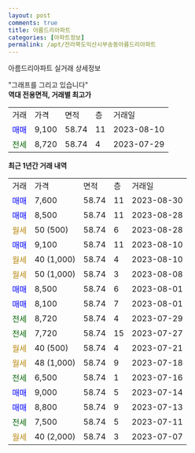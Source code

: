 ```yaml
---
layout: post
comments: true
title: 아름드리아파트
categories: [아파트정보]
permalink: /apt/전라북도익산시부송동아름드리아파트
---
```


아름드리아파트 실거래 상세정보

<script type="text/javascript">
  google.charts.load('current', {'packages':['line', 'corechart']});
  google.charts.setOnLoadCallback(drawChart);

  function drawChart() {
    var data = new google.visualization.DataTable();
    data.addColumn('date', '거래일');
    data.addColumn('number', "매매");
    data.addColumn('number', "전세");
    data.addColumn('number', "전매");

    data.addRows([[new Date(Date.parse("2023-08-30")), 7600, null, null], [new Date(Date.parse("2023-08-28")), 8500, null, null], [new Date(Date.parse("2023-08-28")), null, null, null], [new Date(Date.parse("2023-08-10")), 9100, null, null], [new Date(Date.parse("2023-08-10")), null, null, null], [new Date(Date.parse("2023-08-08")), null, null, null], [new Date(Date.parse("2023-08-01")), 8500, null, null], [new Date(Date.parse("2023-08-01")), 8100, null, null], [new Date(Date.parse("2023-07-29")), null, 8720, null], [new Date(Date.parse("2023-07-27")), null, 7720, null], [new Date(Date.parse("2023-07-21")), null, null, null], [new Date(Date.parse("2023-07-18")), null, null, null], [new Date(Date.parse("2023-07-16")), null, 6500, null], [new Date(Date.parse("2023-07-14")), 9000, null, null], [new Date(Date.parse("2023-07-13")), 8800, null, null], [new Date(Date.parse("2023-07-11")), null, 7500, null], [new Date(Date.parse("2023-07-07")), null, null, null]]);

    var options = {
      hAxis: {
        format: 'yyyy/MM/dd'
      },    
      lineWidth: 0,
      pointsVisible: true,    
      title: '최근 1년간 유형별 실거래가 분포',
      legend: { position: 'bottom' }
    };

    var formatter = new google.visualization.NumberFormat({pattern:'###,###'} );
    formatter.format(data, 1);
    formatter.format(data, 2);
    
    setTimeout(function() {
        var chart = new google.visualization.LineChart(document.getElementById('columnchart_material'));
        chart.draw(data, (options));
        document.getElementById('loading').style.display = 'none';
    }, 200);
  }
</script>


<div id="loading" style="z-index:20; display: block; margin-left: 0px">"그래프를 그리고 있습니다"</div>
<div id="columnchart_material" style="width: 95%; margin-left: 0px; display: block"></div>
<!-- contents start -->
<b>역대 전용면적, 거래별 최고가</b>
<table class="sortable">
    <tr>
      <td>거래</td>
      <td>가격</td>
      <td>면적</td>
      <td>층</td>
      <td>거래일</td>
    </tr>
        <tr>
          <td><a style="color: blue">매매</a></td>
          <td>9,100</td>
          <td>58.74</td>
          <td>11</td>
          <td>2023-08-10</td>
        </tr>        
        <tr>
              <td><a style="color: darkgreen">전세</a></td>
              <td>8,720</td>
              <td>58.74</td>
              <td>4</td>
              <td>2023-07-29</td>
            </tr>        
    
</table>

<b>최근 1년간 거래 내역</b>

<table class="sortable">
    <tr>
      <td>거래</td>
      <td>가격</td>
      <td>면적</td>
      <td>층</td>
      <td>거래일</td>
    </tr>
    <tr>
      <td><a style="color: blue">매매</a></td>
      <td>7,600</td>
      <td>58.74</td>
      <td>11</td>
      <td>2023-08-30</td>
    </tr>          <tr>
      <td><a style="color: blue">매매</a></td>
      <td>8,500</td>
      <td>58.74</td>
      <td>11</td>
      <td>2023-08-28</td>
    </tr>          <tr>
      <td><a style="color: darkgoldenrod">월세</a></td>
      <td>50 (500)</td>
      <td>58.74</td>
      <td>6</td>
      <td>2023-08-28</td>
    </tr>          <tr>
      <td><a style="color: blue">매매</a></td>
      <td>9,100</td>
      <td>58.74</td>
      <td>11</td>
      <td>2023-08-10</td>
    </tr>          <tr>
      <td><a style="color: darkgoldenrod">월세</a></td>
      <td>40 (1,000)</td>
      <td>58.74</td>
      <td>4</td>
      <td>2023-08-10</td>
    </tr>          <tr>
      <td><a style="color: darkgoldenrod">월세</a></td>
      <td>50 (1,000)</td>
      <td>58.74</td>
      <td>3</td>
      <td>2023-08-08</td>
    </tr>          <tr>
      <td><a style="color: blue">매매</a></td>
      <td>8,500</td>
      <td>58.74</td>
      <td>6</td>
      <td>2023-08-01</td>
    </tr>          <tr>
      <td><a style="color: blue">매매</a></td>
      <td>8,100</td>
      <td>58.74</td>
      <td>7</td>
      <td>2023-08-01</td>
    </tr>          <tr>
      <td><a style="color: darkgreen">전세</a></td>
      <td>8,720</td>
      <td>58.74</td>
      <td>4</td>
      <td>2023-07-29</td>
    </tr>          <tr>
      <td><a style="color: darkgreen">전세</a></td>
      <td>7,720</td>
      <td>58.74</td>
      <td>15</td>
      <td>2023-07-27</td>
    </tr>          <tr>
      <td><a style="color: darkgoldenrod">월세</a></td>
      <td>40 (500)</td>
      <td>58.74</td>
      <td>4</td>
      <td>2023-07-21</td>
    </tr>          <tr>
      <td><a style="color: darkgoldenrod">월세</a></td>
      <td>48 (1,000)</td>
      <td>58.74</td>
      <td>9</td>
      <td>2023-07-18</td>
    </tr>          <tr>
      <td><a style="color: darkgreen">전세</a></td>
      <td>6,500</td>
      <td>58.74</td>
      <td>1</td>
      <td>2023-07-16</td>
    </tr>          <tr>
      <td><a style="color: blue">매매</a></td>
      <td>9,000</td>
      <td>58.74</td>
      <td>5</td>
      <td>2023-07-14</td>
    </tr>          <tr>
      <td><a style="color: blue">매매</a></td>
      <td>8,800</td>
      <td>58.74</td>
      <td>9</td>
      <td>2023-07-13</td>
    </tr>          <tr>
      <td><a style="color: darkgreen">전세</a></td>
      <td>7,500</td>
      <td>58.74</td>
      <td>5</td>
      <td>2023-07-11</td>
    </tr>          <tr>
      <td><a style="color: darkgoldenrod">월세</a></td>
      <td>40 (2,000)</td>
      <td>58.74</td>
      <td>3</td>
      <td>2023-07-07</td>
    </tr>      </table>
<!-- contents end -->    

